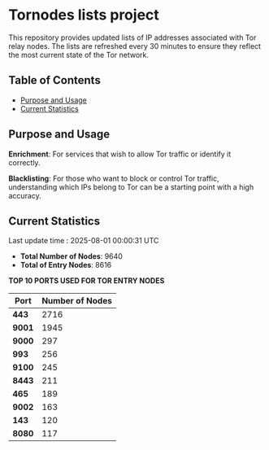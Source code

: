 # Tornodes lists project

This repository provides updated lists of IP addresses associated with Tor relay nodes. The lists are refreshed every 30 minutes to ensure they reflect the most current state of the Tor network.

## Table of Contents

- [Purpose and Usage](#purpose-and-usage)
- [Current Statistics](#current-statistics)


## Purpose and Usage

**Enrichment**: For services that wish to allow Tor traffic or identify it correctly.

**Blacklisting**: For those who want to block or control Tor traffic, understanding which IPs belong to Tor can be a starting point with a high accuracy.

## Current Statistics

Last update time : 2025-08-01 00:00:31 UTC

- **Total Number of Nodes**: 9640
- **Total of Entry Nodes**: 8616

**TOP 10 PORTS USED FOR TOR ENTRY NODES**

| **Port** | **Number of Nodes** |
|------|-----------------|
| **443**   | 2716  |
| **9001**   | 1945  |
| **9000**   | 297  |
| **993**   | 256  |
| **9100**   | 245  |
| **8443**   | 211  |
| **465**   | 189  |
| **9002**   | 163  |
| **143**   | 120  |
| **8080**   | 117  |

